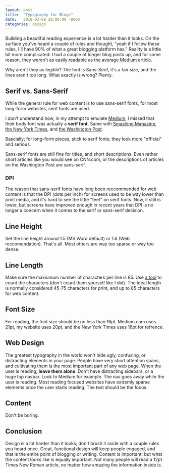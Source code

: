 ```yaml
---
layout: post
title:  "Typography for Blogs"
date:   2018-03-08 20:00:00 -0600
categories: design
---
```


Building a beautiful reading experience is a lot harder than it looks. On the surface you've heard a couple of rules and thought, "yeah if I follow these rules, I'll have 90% of what a great blogging platform has." Reality is a little bit more complicated: I had a couple of longer blog posts up, and for some reason, they weren't as easily readable as the average [Medium](https://medium.com/) article. 

Why aren't they as legible? The font is Sans-Serif, it's a fair size, and the lines aren't too long. What exactly is wrong? Plenty. 

## Serif vs. Sans-Serif

While the general rule for web content is to use sans-serif fonts, for most long-form websites, serif fonts are used. 

I don't understand how, in my attempt to emulate [Medium](https://medium.com/), I missed that their body font was actually a **serif font**. Same with [Smashing Magazine](https://www.smashingmagazine.com/), [the New York Times](https://www.nytimes.com/), and [the Washington Post](https://www.washingtonpost.com/). 

Bascially; for long-form pieces, stick to serif fonts; they look more "official" and serious. 

Sans-serif fonts are still fine for titles, and short descriptions. Even rather short articles like you would see on CNN.com, or the descriptions of articles on the Washington Post are sans-serif. 

### DPI

The reason that sans-serif fonts have long been reccommended for web content is that the DPI (dots per inch) for screens used to be way lower than print media, and it's hard to see the little "feet" on serif fonts. Now, it still is lower, but screens have improved enough in recent years that DPI is no longer a concern when it comes to the serif or sans-serif decision. 

## Line Height

Set the line height around 1.5 (MS Word default) or 1.6 (Web reccomendation). That's all. Most others are way too sparse or way too dense. 

## Line Length

Make sure the maxiumum number of characters per line is 85. Use [a tool](https://www.lettercount.com/) to count the characters (don't count them yourself like I did). The ideal length is normally considered 45-75 characters for print, and up to  85 characters for web content.  

## Font Size

For reading, the font size should be no less than 16pt. Medium.com uses 21pt, my website uses 20pt, and the New York Times uses 16pt for refrence. 

## Web Design

The greatest typography in the world won't hide ugly, confusing, or distracting elements in your page. People have very short attention spans, and cultivating them is the most important part of any web page. When the user is reading, **leave them alone**. Don't have distracting sidebars, or a huge top navbar. Look to Medium for example. The nav goes away while the user is reading. Most reading focused websites have extremly sparse elements once the user starts reading. The text should be the focus. 

## Content

Don't be boring.

## Conclusion

Design is a lot harder than it looks; don't brush it aside with a couple rules you heard once. Great, functional design will keep people engaged, and that is the entire point of blogging or writing. Content is important; but what the content looks like is equally important. Not many people will read a 12pt Times New Roman article, no matter how amazing the information inside is. 
